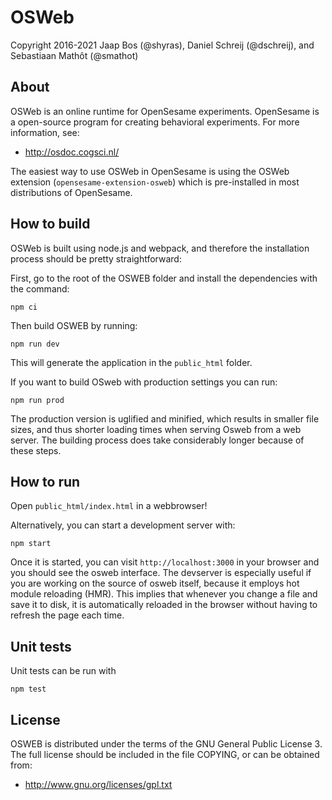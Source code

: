 # OSWeb

Copyright 2016-2021 Jaap Bos (@shyras), Daniel Schreij (@dschreij), and Sebastiaan Mathôt (@smathot)


## About

OSWeb is an online runtime for OpenSesame experiments. OpenSesame is a open-source program for creating behavioral experiments. For more information, see:

- <http://osdoc.cogsci.nl/>

The easiest way to use OSWeb in OpenSesame is using the OSWeb extension (`opensesame-extension-osweb`) which is pre-installed in most distributions of OpenSesame.


## How to build

OSWeb is built using node.js and webpack, and therefore the installation process should be pretty straightforward:

First, go to the root of the OSWEB folder and install the dependencies with the command:

    npm ci

Then build OSWEB by running:

    npm run dev

This will generate the application in the `public_html` folder.

If you want to build OSweb with production settings you can run:

    npm run prod

The production version is uglified and minified, which results in smaller file sizes, and thus shorter loading times when serving Osweb from a web server. The building process does take considerably longer because of these steps.


## How to run

Open `public_html/index.html` in a webbrowser!

Alternatively, you can start a development server with:

    npm start

Once it is started, you can visit `http://localhost:3000` in your browser and you should see the osweb interface. The devserver is especially useful if you are working on the source of osweb itself, because it employs hot module reloading (HMR). This implies that whenever you change a file and save it to disk, it is automatically reloaded in the browser without having to refresh the page each time.


## Unit tests

Unit tests can be run with

    npm test


## License

OSWEB is distributed under the terms of the GNU General Public License 3. The full license should be included in the file COPYING, or can be obtained from:

- <http://www.gnu.org/licenses/gpl.txt>
